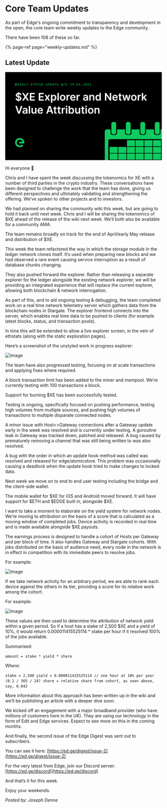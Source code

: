 # Core Team Updates

As part of Edge's ongoing commitment to transparency and development in the open, the core team write weekly updates to the Edge community.

There have been 108 of these so far.

{% page-ref page="weekly-updates.md" %}

## Latest Update

![](../../.gitbook/assets/weeklyupdate190421-1619462242450.png)

Hi everyone 👋

Chris and I have spent the week discussing the tokenomics for XE with a number of third parties in the crypto industry. These conversations have been designed to challenge the work that the team has done, giving us different perspectives and ultimately validating and strengthening the offering. We’ve spoken to other projects and to investors.

We had planned on sharing the community wiki this week, but are going to hold it back until next week. Chris and I will be sharing the tokenomics of $XE ahead of the release of the wiki next week. We’ll both also be available for a community AMA.

The team remains broadly on track for the end of April/early May release and distribution of $XE.

This week the team refactored the way in which the storage module in the ledger network clones itself. It’s used when preparing new blocks and we had observed a rare event causing service interruption as a result of database chunks changing.

They also pushed forward the explorer. Rather than releasing a separate explorer for the ledger alongside the existing network explorer, we will be providing an integrated experience that will replace the current explorer, allowing both blockchain & network interrogation.

As part of this, and to aid ongoing testing & debugging, the team completed work on a real time network telemetry server which gathers data from the blockchain nodes in Stargate. The explorer frontend connects into the server, which enables real time data to be pushed to clients \(for example latest blocks, status, and transaction pools\).

In time this will be extended to allow a live explorer screen, in the vein of ethstats \(along with the static exploration pages\).

Here’s a screenshot of the unstyled work in progress explorer:

![Image](https://cdn.edge.network/uploads/media/2021/04/26/explorer.png)

The team have also progressed testing, focusing on at scale transactions and applying fixes where required.

A block transaction limit has been added to the miner and mempool. We’re currently testing with 100 transactions a block.

Support for burning $XE has been successfully tested.

Testing is ongoing, specifically focused on pushing performance, testing high volumes from multiple sources, and pushing high volumes of transactions to multiple disparate connected nodes.

A minor issue with Host&lt;&gt;Gateway connections after a Gateway update early in the week was resolved and is currently under testing. A goroutine leak in Gateway was tracked down, patched and released. A bug caused by prematurely removing a channel that was still being written to was also resolved.

A bug with the order in which an update hook method was called was resolved and released for edge/atomicstore. This problem was occasionally causing a deadlock when the update hook tried to make changes to locked data.

Next week we move on to end to end user testing including the bridge and the client-side wallet.

The mobile wallet for $XE for iOS and Android moved forward. It will have support for $ETH and $EDGE built in, alongside $XE.

I want to take a moment to elaborate on the yield system for network nodes. We’re moving to attribution on the basis of a score that is calculated as a moving window of completed jobs. Device activity is recorded in real time and is made available alongside $XE payouts.

The earnings process is designed to handle a cohort of Hosts per Gateway and per block of time. It also handles Gateway and Stargate cohorts. With jobs distributed on the basis of audience need, every node in the network is in effect in competition with its immediate peers to resolve jobs.

For example:

![Image](https://cdn.edge.network/uploads/media/2021/04/26/excample-1.png)

If we take network activity for an arbitrary period, we are able to rank each device against the others in its tier, providing a score for its relative work among the cohort.

For example:

![Image](https://cdn.edge.network/uploads/media/2021/04/26/example-2.png)

These values are then used to determine the attribution of network yield within a given period. So if a host has a stake of 2,500 $XE and a yield of 10%, it would return 0.000011415525114 \* stake per hour if it resolved 100% of the jobs available.

Summarised:

`amount = stake * yield * share`

Where:

`stake = 2,500 yield = 0.000011415525114 // one hour at 10% per year (0.1 / 365 / 24) share = relative share from cohort, as seen above, say, 0.042`

More information about this approach has been written up in the wiki and we’ll be publishing an article with a deeper dive soon.

We kicked off an engagement with a major broadband provider \(who have millions of customers here in the UK\). They are using our technology in the form of Edit and Edge services. Expect to see more on this in the coming months.

And finally, the second issue of the Edge Digest was sent out to subscribers.

You can see it here: [https://ed.ge/digest/issue-2](https://ed.ge/digest/issue-2)

For the very latest from Edge, join our Discord server: [https://ed.ge/discord](https://ed.ge/discord)

And that’s it for this week.

Enjoy your weekends.

_Posted by: Joseph Denne_

